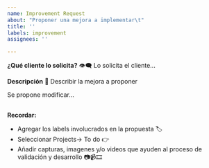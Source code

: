```yaml
---
name: Improvement Request
about: "Proponer una mejora a implementar\t"
title: ''
labels: improvement
assignees: ''

---
```


**¿Qué cliente lo solicita?** 👁‍🗨
Lo solicita el cliente...


**Descripción** 💬
Describir la mejora a proponer

Se propone modificar...

##
**Recordar:**
- Agregar los labels involucrados en la propuesta 🏷
- Seleccionar Projects-> To do 👉
- Añadir capturas, imagenes y/o videos que ayuden al proceso de validación y desarrollo 📷📹🎞
##
